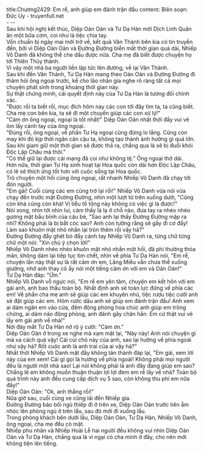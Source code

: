 title:Chương2429: Em rể, anh giúp em đánh trận đầu
content:
Biên soạn: Đức Uy - truyenfull.net<br>- --<br>Sau khi hội nghị kết thúc, Diệp Oản Oản và Tư Dạ Hàn mời Dịch Linh Quân ăn một bữa cơm, coi như là tiệc chia tay.<br>Vốn chuẩn bị ngày mai mới trở về, kết quả Vân Thành bên kia có tin truyền đến, bởi vì Diệp Oản Oản và Đường Đường biến mất thời gian quá dài, Nhiếp Vô Danh đã không thể che dấu được nữa. Cha mẹ đã biết được chuyện họ tới Thiên Thủy thành.<br>Vì vậy một nhà ba người liền lập tức lên đường, về lại Vân Thành.<br>Sau khi đến Vân Thành, Tư Dạ Hàn mang theo Oản Oản và Đường Đường đi thăm hỏi ông ngoại trước, kể cho lão nhân gia nghe rõ ràng tất cả mọi chuyện phát sinh trong khoảng thời gian này.<br>Sự thật chứng minh, cái quyết định này của Tư Dạ Hàn là tương đối chính xác.<br>"Được rồi ta biết rồi, mục đích hôm nay các con tới đây tìm ta, ta cũng biết. Cha mẹ con bên kia, ta sẽ đi một chuyến giúp các con xử lý!"<br>"Cảm ơn ông ngoại, ngoại là tốt nhất!" Diệp Oản Oản nhất thời đầy vui vẻ ôm lấy cánh tay của ông ngoại.<br>"Đúng rồi, ông ngoại, về phần Tư Hạ ngoại cũng đừng lo lắng. Cũng còn may khi đó kịp thời ngăn cản cậu ta, không tạo thành ảnh hưởng gì quá lớn. Sau khi giam giữ một thời gian sẽ được thả ra, chẳng qua là sẽ bị đuổi khỏi Độc Lập Châu mà thôi."<br>"Có thể giữ lại được cái mạng đã coi như không tệ." Ông ngoại thở dài.<br>Hơn nữa, thời gian Tư Hạ sinh hoạt tại Hoa quốc còn dài hơn Độc Lập Châu, có lẽ sẽ thích ứng tốt hơn với cuộc sống tại Hoa quốc.<br>Trò chuyện một hồi cùng ông ngoại, rất nhanh Nhiếp Vô Danh đã chạy tới đón người.<br>"Em gái! Cuối cùng các em cũng trở lại rồi!" Nhiếp Vô Danh vừa nói vừa chạy đến trước mặt Đường Đường, nhìn một lượt từ trên xuống dưới, "Cũng còn khá cũng còn khá! Vị tiểu tổ tông này không có việc gì là được!"<br>Nói xong, nhìn tới nhìn lui, cảm thấy là lạ ở chỗ nào, đưa tay ra nhéo nhéo gương mặt bầu bĩnh của cậu bé, "Sao anh lại thấy Đường Đường mập ra nhỉ? Không phải là bị bắt cóc sao? Anh còn tưởng rằng sẽ gầy đi cơ đấy! Làm sao khuôn mặt nhỏ nhắn lại tròn thêm rồi vậy hả?"<br>Đường Đường đầy ghét bỏ đẩy cánh tay Nhiếp Vô Danh ra, từng chữ từng chữ một nói: "Xin chú ý chọn lời!"<br>Nhiếp Vô Danh nhéo nhéo khuôn mặt nhỏ nhắn một hồi, đã phi thường thỏa mãn, không dám lại tiếp tục tìm chết, nhìn về phía Tư Dạ Hàn nói, "Em rể, chuyện lần này thật sự là rất cảm ơn em, Lăng Miểu vẫn chưa thể xuống giường, nhờ anh thay cô ấy nói một tiếng cảm ơn với em và Oản Oản!"<br>Tư Dạ Hàn đáp: "Ừm."<br>Nhiếp Vô Danh vỗ ngực nói, "Em rể em yên tâm, chuyện em kết hôn với em gái anh, anh bao thầu toàn bộ. Nhất định anh sẽ toàn lực đứng về phía các em! Về phần cha mẹ anh sẽ giúp các em khuyên nhủ, tiệc rượu tiệc cưới anh sẽ đặt giúp các em. Hôm rước dâu anh sẽ giúp em đánh trận đầu! Anh xem ai dám ngăn em vào cửa, đêm động phòng hoa chúc anh giúp em trông chừng, ai dám náo động phòng, anh đánh gãy chân hắn. Em cứ thật vui vẻ lấy em gái anh về nhà!"<br>Nơi đáy mắt Tư Dạ Hàn nở rộ ý cười: "Cảm ơn."<br>Diệp Oản Oản ở trong xe nghe mà xạm mặt lại, "Này này! Anh nói chuyện gì mà xa cách quá vậy! Cái cùi chỏ này của anh, sao lại hướng về phía ngoài như vậy hả? Rốt cuộc anh là anh trai của ai vậy hả?"<br>Nhất thời Nhiếp Vô Danh mặt đầy không tán thành đáp lại, "Em gái, xem lời này của em xem! Cái gì gọi là hướng về phía ngoài! Không phải mọi người đều là người một nhà sao! Lại nói không phải là anh đây đang giúp em sao? Chẳng lẽ em không muốn thuận thuận lợi lợi đem em rể lấy về nhà? Toàn bộ quá trình này anh đều cung cấp dịch vụ 5 sao, còn không thu phí em nữa đấy!"<br>Diệp Oản Oản: "Ok, anh thắng rồi!"<br>Nửa giờ sau, cuối cùng xe cũng lái đến Nhiếp gia.<br>Đường Đường bảo bối ngủ thiếp đi ở trên xe, Diệp Oản Oản trước tiên ẵm nhóc lên phòng ngủ ở trên lầu, sau đó mới đi xuống lầu.<br>Trong phòng khách bên dưới lầu, Diệp Oản Oản, Tư Dạ Hàn, Nhiếp Vô Danh, ông ngoại, cha mẹ đều có mặt.<br>Nhiếp phu nhân và Nhiếp Hoài Lễ hai người đều không vui nhìn Diệp Oản Oản và Tư Dạ Hàn, chẳng qua là vì ngại có cha mình ở đây, cho nên mới không tiện lên tiếng.